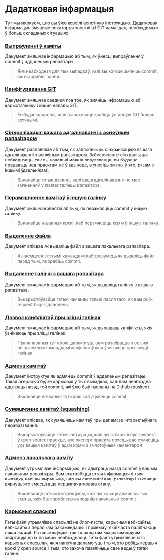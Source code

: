 # Дадатковая інфармацыя

Тут мы мяркуем, што вы ўжо асвоілі асноўную інструкцыю. Дадатковая інфармацыя змяшчае некаторыя звесткі аб GIT камандах, необходимыж ў больш складаных сітуацыях.

### [Выпраўленні ў каміты](amending-a-commit.by.md)
Дакумент змяшчае інфармацыю аб тым, як ўнесці выпраўлення ў commit ў аддаленым рэпазітары.
> Яна неабходная для тых выпадкаў, калі вы хочаце змяніць commit, які вы зрабілі раней.

### [Канфігураванне GIT](configuring-git.by.md)
Дакумент змяшчае сведния пра тое, як змяніць інфармацыю аб карыстальніку і іншыя налады GIT.
> Ён будзе карысны, калі вы захочаце зрабіць ўстаноўкі GIT больш зручнымі.

### [Сінхранізацыя вашага адгалінаванні з асноўным рэпазітаром](keeping-your-fork-synced-with-this-repository.by.md)
Дакумент распавядае аб тым, як забяспечыць сінхранізацыю вашага адгалінаванні з асноўным рэпазітаром. Забеспячэнне сінхранізацыі небходнасць, так як, наколькі можна спадзявацца, вы будзеце працаваць над праектам не ў адзіноце, а ўносіць змены ў яго, разам з іншымі ўдзельнікамі.
> Выканайце гэтыя дзеянні, калі ваша адгалінаванне не мае змяненняў у master галінцы рэпазітара.

### [Перамяшчэнне камітаў ў іншую галінку](moving-a-commit-to-a-different-branch.by.md)
Дакумент змяшчае звесткі аб тым, як перамясціць commit ў іншую галінку.
> Выканайце названыя крокі, каб перамясціць комм ў іншую галінку.

### [Выдаленне файла](removing-a-file.by.md)
Дакумент апісвае як выдаліць файл з вашага лакальнага рэпазітара.
> Азнаёмцеся з гэтымі камандамі каб зразумець як выдаліць файл перад тым, як зрабіць commit.

### [Выдаленне галінкі з вашага рэпазітара](removing-branch-from-your-repository.by.md)
Дакумент змяшчае інфармацыю аб тым, як выдаліць галінку з вашага рэпазітара.
> Выкарыстоўвайце гэтыя каманды толькі пасля таго, як ваш pull-request быў задаволены.

### [Дазвол канфліктаў пры зліцці галінак](resolving-merge-conflicts.by.md)
Дакумент змяшчае інфармацыю аб тым, як вырашаць канфлікты, якія ўзнікаюць пры зліцці галінак.
> Прапанаваныя тут крокі дапамогуць вам разабрацца з вельмі непрыемнымі выпадкамі канфліктаў якія ўзнікаюць пры зліцці галінак.

### [Адмена камітаў](reverting-a-commit.by.md)
Дакумент інструктуе як адмяніць commit ў аддаленым рэпазітары. Такая аперацыя будзе карысная ў тых выпадках, калі вам неабходна адыграць назад той commit, які ўжо быў пасланы на Github (pushed).
> Выканайце названыя тут крокі каб адмяніць commit.

### [Сумяшчэнне камітаў (squashing)](squashing-commits.by.md)
Дакумент апісвае, як сумяшчаць камітаў пры дапамозе інтэрактыўнага перабазавання.
> Выкарыстоўвайце гэтыя інструкцыі, калі вы стварылі пул-реквест ў open source праекце, але эксперт праекта просіць вас сумясціць усе вашыя камітаў ў адзін комм з змястоўным каментаром.

### [Адмена лакальнага каміту](undoing-a-commit.by.md)
Дакумент утрымлівае інфармацыю, як адыграць назад commit ў вашым лакальным рэпазітары. Вам спатрэбіцца гэтая інфармацыя ў тым выпадку, калі вы вырашыце, што вы сапсавалі ваш рэпазітар і захочаце вярнуць яго змесціва да першапачатковага стану.
> Выконвайце гэтым інструкцыям, калі вы хочаце адмяніць тыя змены, якія былі зробленыя апошнім лакальным commit .

### [Карысныя спасылкі](Useful-links-for-further-learning.by.md)
Гэты файл утрымлівае спасылкі на блог-пасты, карысныя вэб-сайты, вэб-сайты з пералікам рэкамендацыі і прыёмаў, якія часта палягчаюць наша жыццё. Як пачаткоўцам, так і экспертам мы рэкамендуем звяртацца да іх па меры неабходнасці. Гэты файл утрымлівае спіс карысных спасылак, якія напэўна дапамогуць і тым, хто робіць першыя крокі ў open source, і тым, хто захоча павялічыць свае веды ў гэтай галіне.